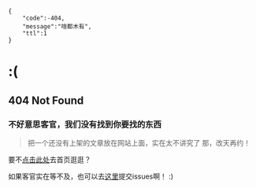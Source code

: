 ```
{
    "code":-404,
    "message":"啥都木有",
    "ttl":1
}
```

# :(    
## 404 Not Found

### 不好意思客官，我们没有找到你要找的东西
> 把一个还没有上架的文章放在网站上面，实在太不讲究了
> 那，改天再约！

要不[点击此处](https://winminecraft.github.io)去首页逛逛？

如果客官实在等不及，也可以去[这里](https://github.com/WinMinecraft/WinMinecraft.github.io/issues)提交issues啊！   :)
